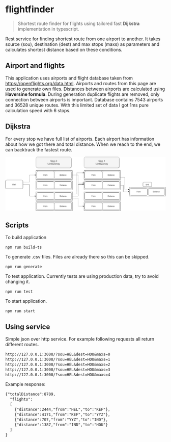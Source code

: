 # flightfinder

> Shortest route finder for flights using tailored fast <b>Dijkstra</b> implementation in typescript.

Rest service for finding shortest route from one airport to another. It takes source (sou), destination (dest) and max stops (maxs) as parameters and calculates shortest distance based on these conditions.

## Airport and flights

This application uses airports and flight database taken from https://openflights.org/data.html. Airports and routes from this page are used to generate own files. Distances between airports are calculated using <b>Haversine formula</b>. During generation duplicate flights are removed, only connection between airports is important. Database contains 7543 airports and 36528 unique routes. With this limited set of data I got 1ms pure calculation speed with 6 stops.

## Dijkstra
For every stop we have full list of airports. Each airport has information about how we got there and total distance.
When we reach to the end, we can backtrack the fastest route.

![Diagram](https://github.com/okva/flightfinder/blob/master/dijdiagram.png)

## Scripts

To build application 
```shell
npm run build-ts
```

To generate .csv files. Files are already there so this can be skipped.
```shell
npm run generate
```

To test  application. Currently tests are using production data, try to avoid changing it.
```shell
npm run test
```

To start application.
```shell
npm run start
```

## Using service

Simple json over http service. For example following requests all return different routes. 

```
http://127.0.0.1:3000/?sou=HEL&dest=HOU&maxs=0
http://127.0.0.1:3000/?sou=HEL&dest=HOU&maxs=1
http://127.0.0.1:3000/?sou=HEL&dest=HOU&maxs=2
http://127.0.0.1:3000/?sou=HEL&dest=HOU&maxs=3
http://127.0.0.1:3000/?sou=HEL&dest=HOU&maxs=4
```
Example response:
```
{"totalDistance":8709,
  "flights":
  [
    {"distance":2444,"from":"HEL","to":"KEF"},
    {"distance":4171,"from":"KEF","to":"YYZ"},
    {"distance":707,"from":"YYZ","to":"IND"},
    {"distance":1387,"from":"IND","to":"HOU"}
  ]
}
```

